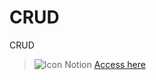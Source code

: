 # CRUD
CRUD

> ![Icon Notion](https://img.shields.io/badge/Notion-000000?style=for-the-badge&logo=notion&logoColor=white)
> [Access here](https://www.google.coms)